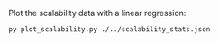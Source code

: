 Plot the scalability data with a linear regression:

```bash
py plot_scalability.py ./../scalability_stats.json
```